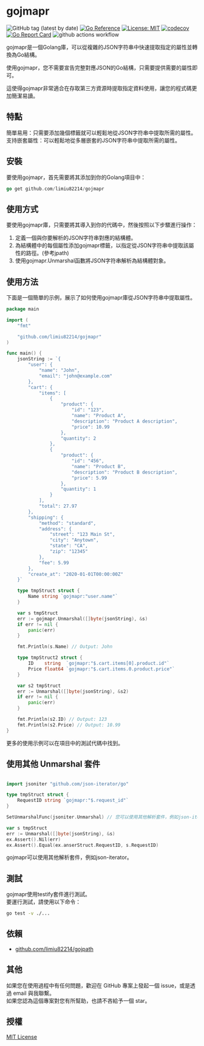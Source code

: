 # gojmapr

![GitHub tag (latest by date)](https://img.shields.io/github/v/tag/limiu82214/gojmapr?label=version) [![Go Reference](https://pkg.go.dev/badge/github.com/limiu82214/gojmapr.svg)](https://pkg.go.dev/github.com/limiu82214/gojmapr) [![License: MIT](https://img.shields.io/badge/License-MIT-yellow.svg)](https://opensource.org/licenses/MIT) [![codecov](https://codecov.io/gh/limiu82214/gojmapr/branch/master/graph/badge.svg?token=0XAK9BB5WL)](https://codecov.io/gh/limiu82214/gojmapr) [![Go Report Card](https://goreportcard.com/badge/github.com/limiu82214/gojmapr)](https://goreportcard.com/report/github.com/limiu82214/gojmapr) ![github actions workflow](https://github.com/limiu82214/gojmapr/actions/workflows/go.yml/badge.svg)  

gojmapr是一個Golang庫，可以從複雜的JSON字符串中快速提取指定的屬性並轉換為Go結構。

使用gojmapr，您不需要宣告完整對應JSON的Go結構，只需要提供需要的屬性即可。

這使得gojmapr非常適合在存取第三方資源時提取指定資料使用，讓您的程式碼更加簡潔易讀。

## 特點

簡單易用：只需要添加幾個標籤就可以輕鬆地從JSON字符串中提取所需的屬性。
支持嵌套屬性：可以輕鬆地從多層嵌套的JSON字符串中提取所需的屬性。

## 安裝

要使用gojmapr，首先需要將其添加到你的Golang項目中：

```go
go get github.com/limiu82214/gojmapr
```

## 使用方式

要使用gojmapr庫，只需要將其導入到你的代碼中，然後按照以下步驟進行操作：

1. 定義一個與你要解析的JSON字符串對應的結構體。
2. 為結構體中的每個屬性添加gojmapr標籤，以指定從JSON字符串中提取該屬性的路徑。(參考jpath)
3. 使用gojmapr.Unmarshal函數將JSON字符串解析為結構體對象。

## 使用方法

下面是一個簡單的示例，展示了如何使用gojmapr庫從JSON字符串中提取屬性。

```go
package main

import (
    "fmt"

    "github.com/limiu82214/gojmapr"
)

func main() {
    jsonString := `{
        "user": {
            "name": "John",
            "email": "john@example.com"
        },
        "cart": {
            "items": [
                {
                    "product": {
                        "id": "123",
                        "name": "Product A",
                        "description": "Product A description",
                        "price": 10.99
                    },
                    "quantity": 2
                },
                {
                    "product": {
                        "id": "456",
                        "name": "Product B",
                        "description": "Product B description",
                        "price": 5.99
                    },
                    "quantity": 1
                }
            ],
            "total": 27.97
        },
        "shipping": {
            "method": "standard",
            "address": {
                "street": "123 Main St",
                "city": "Anytown",
                "state": "CA",
                "zip": "12345"
            },
            "fee": 5.99
        },
        "create_at": "2020-01-01T00:00:00Z"
    }`

    type tmpStruct struct {
        Name string `gojmapr:"user.name"`
    }

    var s tmpStruct
    err := gojmapr.Unmarshal([]byte(jsonString), &s)
    if err != nil {
        panic(err)
    }

    fmt.Println(s.Name) // Output: John

    type tmpStruct2 struct {
        ID    string  `gojmapr:"$.cart.items[0].product.id"`
        Price float64 `gojmapr:"$.cart.items.0.product.price"`
    }

    var s2 tmpStruct
    err := Unmarshal([]byte(jsonString), &s2)
    if err != nil {
        panic(err)
    }

    fmt.Println(s2.ID) // Output: 123
    fmt.Println(s2.Price) // Output: 10.99
}
```

更多的使用示例可以在項目中的測試代碼中找到。

## 使用其他 Unmarshal 套件

```go

import jsoniter "github.com/json-iterator/go"

type tmpStruct struct {
    RequestID string `gojmapr:"$.request_id"`
}

SetUnmarshalFunc(jsoniter.Unmarshal) // 您可以使用其他解析套件，例如json-iterator

var s tmpStruct
err := Unmarshal([]byte(jsonString), &s)
ex.Assert().Nil(err)
ex.Assert().Equal(ex.anserStruct.RequestID, s.RequestID)
```

gojmapr可以使用其他解析套件，例如json-iterator。

## 測試

gojmapr使用testify套件進行測試。  
要運行測試，請使用以下命令：

```bash
go test -v ./...
```

## 依賴

* [github.com/limiu82214/gojpath](http://github.com/limiu82214/gojpath)

## 其他

如果您在使用過程中有任何問題，歡迎在 GitHub 專案上發起一個 issue，或是透過 email 與我聯繫。  
如果您認為這個專案對您有所幫助，也請不吝給予一個 star。

## 授權

[MIT License](./LICENSE)
